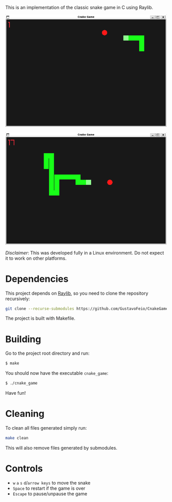 
This is an implementation of the classic snake game in C using Raylib.

![](assets/cnake_game_preview_1.PNG)

![](assets/cnake_game_preview_2.PNG)

*Disclaimer*: This was developed fully in a Linux environment. Do not expect it to work on other platforms.

# Dependencies
This project depends on [Raylib](https://github.com/raysan5/raylib), so you need to clone the repository recursively:
```sh
git clone --recurse-submodules https://github.com/GustavoFeio/CnakeGame.git
```

The project is built with Makefile.

# Building
Go to the project root directory and run:
```sh
$ make
```

You should now have the executable `cnake_game`:
```sh
$ ./cnake_game
```
Have fun!

# Cleaning
To clean all files generated simply run:
```sh
make clean
```
This will also remove files generated by submodules.

# Controls
- `w` `a` `s` `d`/`arrow keys` to move the snake
- `Space` to restart if the game is over
- `Escape` to pause/unpause the game


